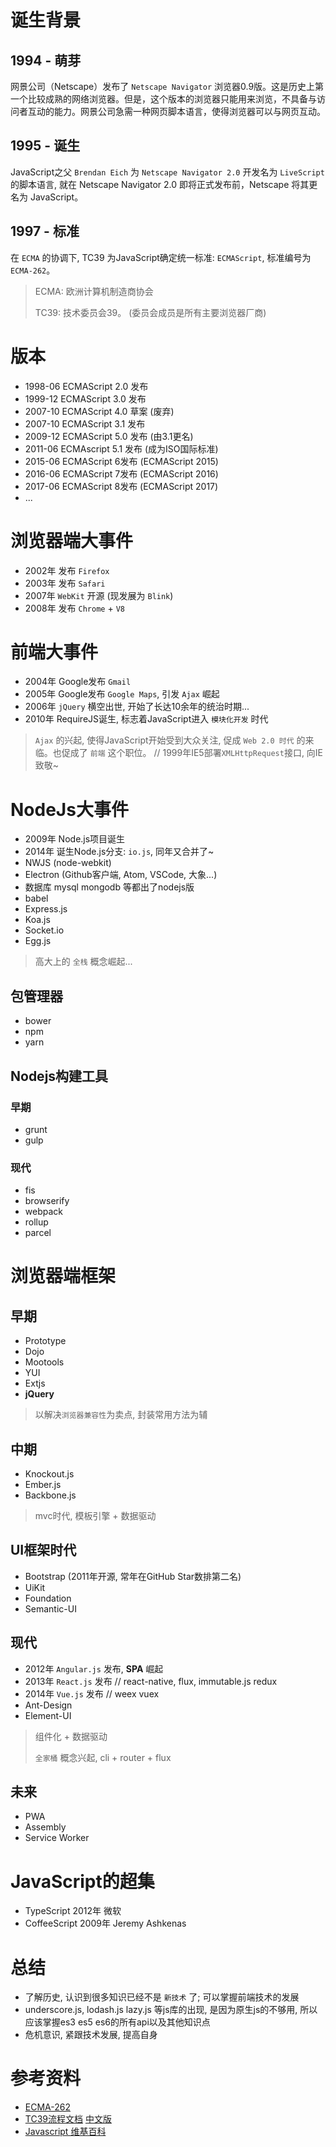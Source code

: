 # 诞生背景

## 1994 - 萌芽
网景公司（Netscape）发布了 `Netscape Navigator` 浏览器0.9版。这是历史上第一个比较成熟的网络浏览器。但是，这个版本的浏览器只能用来浏览，不具备与访问者互动的能力。网景公司急需一种网页脚本语言，使得浏览器可以与网页互动。

## 1995 - 诞生
JavaScript之父 `Brendan Eich` 为 `Netscape Navigator 2.0` 开发名为 `LiveScript` 的脚本语言, 就在 Netscape Navigator 2.0 即将正式发布前，Netscape 将其更名为 JavaScript。

## 1997 - 标准

在 `ECMA` 的协调下, TC39 为JavaScript确定统一标准: `ECMAScript`, 标准编号为 `ECMA-262`。

> ECMA: 欧洲计算机制造商协会
>
> TC39: 技术委员会39。 (委员会成员是所有主要浏览器厂商)

# 版本

* 1998-06 ECMAScript 2.0 发布
* 1999-12 ECMAScript 3.0 发布
* 2007-10 ECMAScript 4.0 草案 (废弃)
* 2007-10 ECMAScript 3.1 发布
* 2009-12 ECMAScript 5.0 发布 (由3.1更名)
* 2011-06 ECMAscript 5.1 发布 (成为ISO国际标准)
* 2015-06 ECMAScript 6发布 (ECMAScript 2015)
* 2016-06 ECMAScript 7发布 (ECMAScript 2016)
* 2017-06 ECMAScript 8发布 (ECMAScript 2017)
* ...

# 浏览器端大事件

* 2002年 发布 `Firefox`
* 2003年 发布 `Safari`
* 2007年 `WebKit` 开源 (现发展为 `Blink`)
* 2008年 发布 `Chrome` + `V8`

# 前端大事件

* 2004年 Google发布 `Gmail`
* 2005年 Google发布 `Google Maps`, 引发 `Ajax` 崛起
* 2006年 `jQuery` 横空出世, 开始了长达10余年的统治时期...
* 2010年 RequireJS诞生, 标志着JavaScript进入 `模块化开发` 时代

> `Ajax` 的兴起, 使得JavaScript开始受到大众关注, 促成 `Web 2.0 时代` 的来临。也促成了 `前端` 这个职位。 // 1999年IE5部署`XMLHttpRequest`接口, 向IE致敬~

# NodeJs大事件

* 2009年 Node.js项目诞生
* 2014年 诞生Node.js分支: `io.js`, 同年又合并了~
* NWJS (node-webkit)
* Electron (Github客户端, Atom, VSCode, 大象...)
* 数据库 mysql mongodb 等都出了nodejs版
* babel
* Express.js
* Koa.js
* Socket.io
* Egg.js

> 高大上的 `全栈` 概念崛起...

## 包管理器

* bower
* npm
* yarn

## Nodejs构建工具

### 早期
* grunt
* gulp

### 现代
* fis
* browserify
* webpack
* rollup
* parcel

# 浏览器端框架

## 早期

* Prototype
* Dojo
* Mootools
* YUI
* Extjs
* **jQuery**

> 以解决`浏览器兼容性`为卖点, 封装常用方法为辅

## 中期

* Knockout.js
* Ember.js
* Backbone.js

> mvc时代, 模板引擎 + 数据驱动

## UI框架时代

* Bootstrap (2011年开源, 常年在GitHub Star数排第二名)
* UiKit
* Foundation
* Semantic-UI

## 现代

* 2012年 `Angular.js` 发布, **SPA** 崛起
* 2013年 `React.js` 发布 // react-native, flux, immutable.js redux
* 2014年 `Vue.js` 发布 // weex vuex
* Ant-Design
* Element-UI

> 组件化 + 数据驱动
>
> `全家桶` 概念兴起, cli + router + flux

## 未来

* PWA
* Assembly
* Service Worker

# JavaScript的超集

* TypeScript 2012年 微软
* CoffeeScript 2009年 Jeremy Ashkenas

# 总结

* 了解历史, 认识到很多知识已经不是 `新技术` 了; 可以掌握前端技术的发展
* underscore.js, lodash.js lazy.js 等js库的出现, 是因为原生js的不够用, 所以应该掌握es3 es5 es6的所有api以及其他知识点
* 危机意识, 紧跟技术发展, 提高自身

# 参考资料

* [ECMA-262](http://www.ecma-international.org/default.htm)
* [TC39流程文档](https://tc39.github.io/process-document/) [中文版](http://www.zcfy.cc/article/the-tc39-process-for-ecmascript-features-1515.html)
* [Javascript 维基百科](https://zh.wikipedia.org/wiki/JavaScript)
